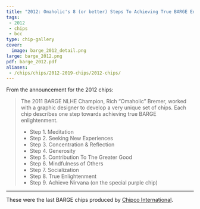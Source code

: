 ```yaml
---
title: "2012: Omaholic's 8 (or better) Steps To Achieving True BARGE Enlightenment"
tags:
 - 2012
 - chips
 - bcc
type: chip-gallery
cover:
  image: barge_2012_detail.png
large: barge_2012.png
pdf: barge_2012.pdf
aliases:
 - /chips/chips/2012-2019-chips/2012-chips/
---
```


From the announcement for the 2012 chips:

> The 2011 BARGE NLHE Champion, Rich &#8220;Omaholic&#8221; Bremer, worked with a graphic designer to develop a very unique set of chips. Each chip describes one step towards achieving true BARGE enlightenment.
>
> * Step 1. Meditation
> * Step 2. Seeking New Experiences
> * Step 3. Concentration &amp; Reflection
> * Step 4. Generosity
> * Step 5. Contribution To The Greater Good
> * Step 6. Mindfulness of Others
> * Step 7. Socialization
> * Step 8. True Enlightenment
> * Step 9. Achieve Nirvana (on the special purple chip)

---

These were the last BARGE chips produced by [Chipco
International](https://www.pressherald.com/2015/05/29/president-of-closed-falmouth-poker-chip-company-sentenced-for-tax-evasion/).
